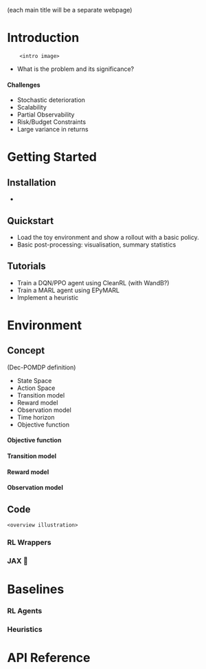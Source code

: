 (each main title will be a separate webpage)

# Introduction

        <intro image>

- What is the problem and its significance?
#### Challenges
- Stochastic deterioration
- Scalability
- Partial Observability
- Risk/Budget Constraints
- Large variance in returns

# Getting Started
## Installation
- 
## Quickstart
- Load the toy environment and show a rollout with a basic policy.
- Basic post-processing: visualisation, summary statistics

## Tutorials
- Train a DQN/PPO agent using CleanRL (with WandB?)
- Train a MARL agent using EPyMARL
- Implement a heuristic

# Environment

## Concept

(Dec-POMDP definition)
- State Space
- Action Space
- Transition model
- Reward model
- Observation model
- Time horizon
- Objective function

#### Objective function
#### Transition model
#### Reward model
#### Observation model

## Code

    <overview illustration>

### RL Wrappers

### JAX 🚀


# Baselines

### RL Agents

### Heuristics


# API Reference
